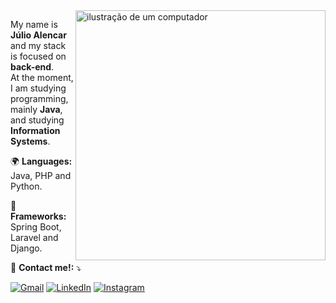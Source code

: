 <img src="https://raw.githubusercontent.com/MicaelliMedeiros/micaellimedeiros/master/image/computer-illustration.png" alt="ilustração de um computador" min-width="400px" max-width="400px" width="400px" align="right">

<p align="left"> 
  My name is <strong>Júlio Alencar</strong> and my stack is focused on <strong>back-end</strong>. <br>
  At the moment, I am studying programming, mainly <strong>Java</strong>, and studying <strong>Information Systems</strong>.
</p>

<p align="left">
  🌍 <strong>Languages:</strong> Java, PHP and Python.
</p>

<p align="left">
  🔧 <strong>Frameworks:</strong> Spring Boot, Laravel and Django.
</p>

<p align="left">
  💌 <strong>Contact me!:</strong> ⤵️
</p>

<p align="left">
  <a href="mailto:jsalencar24@gmail.com" title="Gmail">
  <img src="https://img.shields.io/badge/-Gmail-FF0000?style=flat-square&labelColor=FF0000&logo=gmail&logoColor=white&link=LINK-DO-SEU-GMAIL" alt="Gmail"/></a>
  <a href="https://www.linkedin.com/in/júlio-alencar-a351ab2a2/" title="LinkedIn">
  <img src="https://img.shields.io/badge/-Linkedin-0e76a8?style=flat-square&logo=Linkedin&logoColor=white&link=LINK-DO-SEU-LINKEDIN" alt="LinkedIn"/></a>
  <a href="https://www.instagram.com/julio_alcr/" title="Instagram">
  <img src="https://img.shields.io/badge/-Instagram-DF0174?style=flat-square&labelColor=DF0174&logo=instagram&logoColor=white&link=LINK-DO-SEU-INSTAGRAM" alt="Instagram"/></a>
</p>
